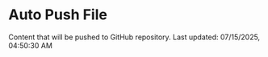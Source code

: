 # Auto Push File

Content that will be pushed to GitHub repository.
Last updated: 07/15/2025, 04:50:30 AM